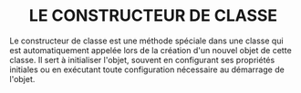 <h1 align="center" id="title">
LE CONSTRUCTEUR DE CLASSE
</h1>

<p id="description">
Le constructeur de classe est une méthode spéciale dans une classe qui est automatiquement
appelée lors de la création d'un nouvel objet de cette classe. Il sert à initialiser l'objet, souvent en
configurant ses propriétés initiales ou en exécutant toute configuration nécessaire au démarrage de
l'objet.
</p>